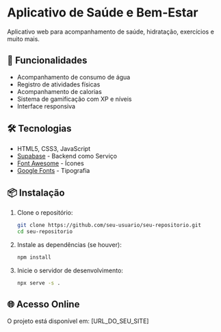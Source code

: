 # Aplicativo de Saúde e Bem-Estar

Aplicativo web para acompanhamento de saúde, hidratação, exercícios e muito mais.

## 🚀 Funcionalidades

- Acompanhamento de consumo de água
- Registro de atividades físicas
- Acompanhamento de calorias
- Sistema de gamificação com XP e níveis
- Interface responsiva

## 🛠️ Tecnologias

- HTML5, CSS3, JavaScript
- [Supabase](https://supabase.com/) - Backend como Serviço
- [Font Awesome](https://fontawesome.com/) - Ícones
- [Google Fonts](https://fonts.google.com/) - Tipografia

## 📦 Instalação

1. Clone o repositório:
   ```bash
   git clone https://github.com/seu-usuario/seu-repositorio.git
   cd seu-repositorio
   ```

2. Instale as dependências (se houver):
   ```bash
   npm install
   ```

3. Inicie o servidor de desenvolvimento:
   ```bash
   npx serve -s .
   ```

## 🌐 Acesso Online

O projeto está disponível em: [URL_DO_SEU_SITE]
